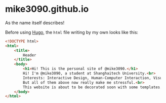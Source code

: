 # mike3090.github.io
As the name itself describes!

Before using [Hugo](https://gohugo.io/), the `html` file writing by my own looks like this:  
```html
<!DOCTYPE html>
<html>
    <title>
        Header
    </title>
    <body>
        <h1>Hi! This is the personal site of @mike3090.</h1>
        Hi! I'm @mike3090, a student at Shanghaitech University.<br>
        Interests: Interactive Design, Human-Computer Interaction, Visualization.<br>
        But all of them above now really make me stressful.<br>
        This website is about to be decorated soon with some templates. Then we will wave to say goodbye to this ugly simple website!<br>
    </body>
</html>
```

